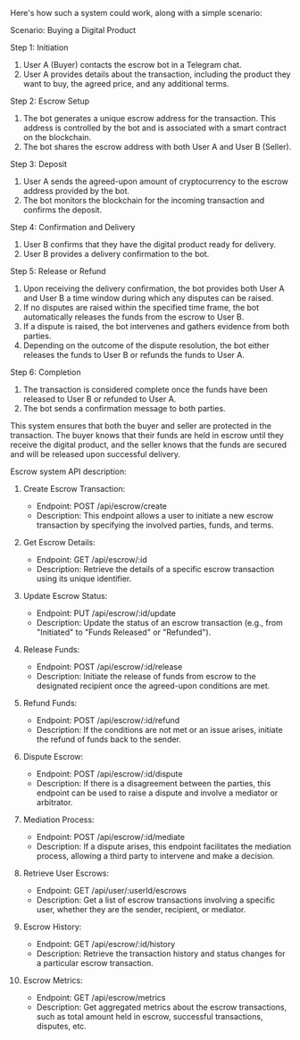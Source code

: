 Here's how such a system could work, along with a simple scenario:

Scenario: Buying a Digital Product

Step 1: Initiation
1. User A (Buyer) contacts the escrow bot in a Telegram chat.
2. User A provides details about the transaction, including the product they want to buy, the agreed price, and any additional terms.

Step 2: Escrow Setup
1. The bot generates a unique escrow address for the transaction. This address is controlled by the bot and is associated with a smart contract on the blockchain.
2. The bot shares the escrow address with both User A and User B (Seller).

Step 3: Deposit
1. User A sends the agreed-upon amount of cryptocurrency to the escrow address provided by the bot.
2. The bot monitors the blockchain for the incoming transaction and confirms the deposit.

Step 4: Confirmation and Delivery
1. User B confirms that they have the digital product ready for delivery.
2. User B provides a delivery confirmation to the bot.

Step 5: Release or Refund
1. Upon receiving the delivery confirmation, the bot provides both User A and User B a time window during which any disputes can be raised.
2. If no disputes are raised within the specified time frame, the bot automatically releases the funds from the escrow to User B.
3. If a dispute is raised, the bot intervenes and gathers evidence from both parties.
4. Depending on the outcome of the dispute resolution, the bot either releases the funds to User B or refunds the funds to User A.

Step 6: Completion
1. The transaction is considered complete once the funds have been released to User B or refunded to User A.
2. The bot sends a confirmation message to both parties.

This system ensures that both the buyer and seller are protected in the transaction. The buyer knows that their funds are held in escrow until they receive the digital product, and the seller knows that the funds are secured and will be released upon successful delivery.


Escrow system API description:

1. Create Escrow Transaction:
   - Endpoint: POST /api/escrow/create
   - Description: This endpoint allows a user to initiate a new escrow transaction by specifying the involved parties, funds, and terms.

2. Get Escrow Details:
   - Endpoint: GET /api/escrow/:id
   - Description: Retrieve the details of a specific escrow transaction using its unique identifier.

3. Update Escrow Status:
   - Endpoint: PUT /api/escrow/:id/update
   - Description: Update the status of an escrow transaction (e.g., from "Initiated" to "Funds Released" or "Refunded").

4. Release Funds:
   - Endpoint: POST /api/escrow/:id/release
   - Description: Initiate the release of funds from escrow to the designated recipient once the agreed-upon conditions are met.

5. Refund Funds:
   - Endpoint: POST /api/escrow/:id/refund
   - Description: If the conditions are not met or an issue arises, initiate the refund of funds back to the sender.

6. Dispute Escrow:
   - Endpoint: POST /api/escrow/:id/dispute
   - Description: If there is a disagreement between the parties, this endpoint can be used to raise a dispute and involve a mediator or arbitrator.

7. Mediation Process:
   - Endpoint: POST /api/escrow/:id/mediate
   - Description: If a dispute arises, this endpoint facilitates the mediation process, allowing a third party to intervene and make a decision.

8. Retrieve User Escrows:
   - Endpoint: GET /api/user/:userId/escrows
   - Description: Get a list of escrow transactions involving a specific user, whether they are the sender, recipient, or mediator.

9. Escrow History:
   - Endpoint: GET /api/escrow/:id/history
   - Description: Retrieve the transaction history and status changes for a particular escrow transaction.

10. Escrow Metrics:
    - Endpoint: GET /api/escrow/metrics
    - Description: Get aggregated metrics about the escrow transactions, such as total amount held in escrow, successful transactions, disputes, etc.

